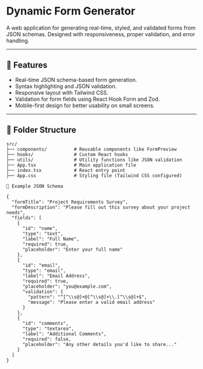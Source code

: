 # Dynamic Form Generator

A web application for generating real-time, styled, and validated forms from JSON schemas. Designed with responsiveness, proper validation, and error handling.

---

## 🚀 Features
- Real-time JSON schema-based form generation.
- Syntax highlighting and JSON validation.
- Responsive layout with Tailwind CSS.
- Validation for form fields using React Hook Form and Zod.
- Mobile-first design for better usability on small screens.

---

## 📂 Folder Structure
```plaintext
src/
├── components/          # Reusable components like FormPreview
├── hooks/               # Custom React hooks
├── utils/               # Utility functions like JSON validation
├── App.tsx              # Main application file
├── index.tsx            # React entry point
├── App.css              # Styling file (Tailwind CSS configured)

📖 Example JSON Schema

{
  "formTitle": "Project Requirements Survey",
  "formDescription": "Please fill out this survey about your project needs",
  "fields": [
    {
      "id": "name",
      "type": "text",
      "label": "Full Name",
      "required": true,
      "placeholder": "Enter your full name"
    },
    {
      "id": "email",
      "type": "email",
      "label": "Email Address",
      "required": true,
      "placeholder": "you@example.com",
      "validation": {
        "pattern": "^[^\\s@]+@[^\\s@]+\\.[^\\s@]+$",
        "message": "Please enter a valid email address"
      }
    },
    {
      "id": "comments",
      "type": "textarea",
      "label": "Additional Comments",
      "required": false,
      "placeholder": "Any other details you'd like to share..."
    }
  ]
}
